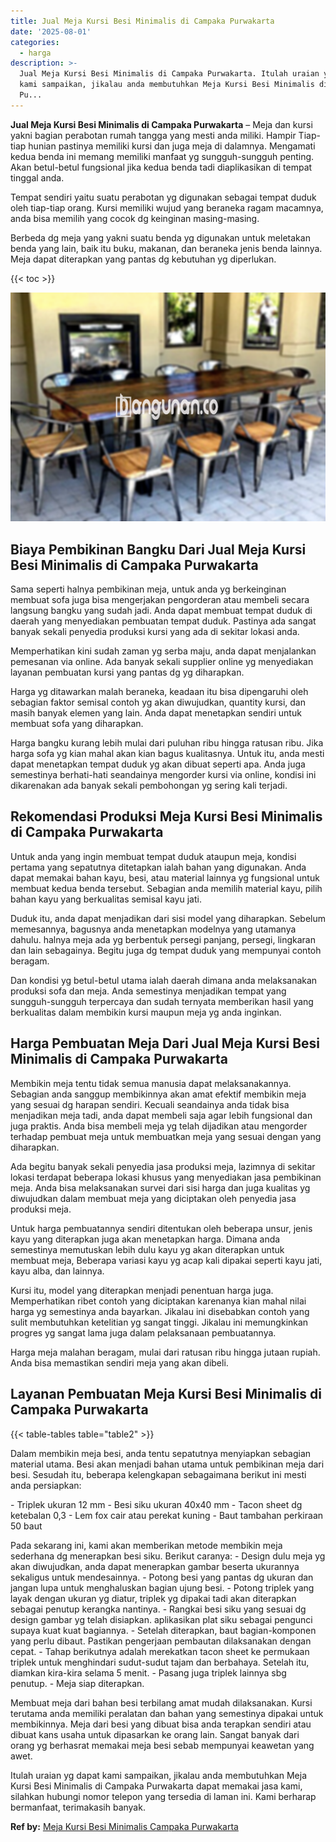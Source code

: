 ```yaml
---
title: Jual Meja Kursi Besi Minimalis di Campaka Purwakarta
date: '2025-08-01'
categories:
  - harga
description: >-
  Jual Meja Kursi Besi Minimalis di Campaka Purwakarta. Itulah uraian yg dapat
  kami sampaikan, jikalau anda membutuhkan Meja Kursi Besi Minimalis di Campaka
  Pu...
---
```


**Jual Meja Kursi Besi Minimalis di Campaka Purwakarta** – Meja dan kursi yakni bagian perabotan rumah tangga yang mesti anda miliki. Hampir Tiap-tiap hunian pastinya memiliki kursi dan juga meja di dalamnya. Mengamati kedua benda ini memang memiliki manfaat yg sungguh-sungguh penting. Akan betul-betul fungsional jika kedua benda tadi diaplikasikan di tempat tinggal anda.

Tempat sendiri yaitu suatu perabotan yg digunakan sebagai tempat duduk oleh tiap-tiap orang. Kursi memiliki wujud yang beraneka ragam macamnya, anda bisa memilih yang cocok dg keinginan masing-masing.

Berbeda dg meja yang yakni suatu benda yg digunakan untuk meletakan benda yang lain, baik itu buku, makanan, dan beraneka jenis benda lainnya. Meja dapat diterapkan yang pantas dg kebutuhan yg diperlukan.

{{< toc >}}

![Jual Meja Kursi Besi Minimalis di Campaka Purwakarta](/images/jual-meja-besi-murah09.png)

## Biaya Pembikinan Bangku Dari Jual Meja Kursi Besi Minimalis di Campaka Purwakarta

Sama seperti halnya pembikinan meja, untuk anda yg berkeinginan membuat sofa juga bisa mengerjakan pengorderan atau membeli secara langsung bangku yang sudah jadi. Anda dapat membuat tempat duduk di daerah yang menyediakan pembuatan tempat duduk. Pastinya ada sangat banyak sekali penyedia produksi kursi yang ada di sekitar lokasi anda.

Memperhatikan kini sudah zaman yg serba maju, anda dapat menjalankan pemesanan via online. Ada banyak sekali supplier online yg menyediakan layanan pembuatan kursi yang pantas dg yg diharapkan.

Harga yg ditawarkan malah beraneka, keadaan itu bisa dipengaruhi oleh sebagian faktor semisal contoh yg akan diwujudkan, quantity kursi, dan masih banyak elemen yang lain. Anda dapat menetapkan sendiri untuk membuat sofa yang diharapkan.

Harga bangku kurang lebih mulai dari puluhan ribu hingga ratusan ribu. Jika harga sofa yg kian mahal akan kian bagus kualitasnya. Untuk itu, anda mesti dapat menetapkan tempat duduk yg akan dibuat seperti apa. Anda juga semestinya berhati-hati seandainya mengorder kursi via online, kondisi ini dikarenakan ada banyak sekali pembohongan yg sering kali terjadi.

## Rekomendasi Produksi Meja Kursi Besi Minimalis di Campaka Purwakarta

Untuk anda yang ingin membuat tempat duduk ataupun meja, kondisi pertama yang sepatutnya ditetapkan ialah bahan yang digunakan. Anda dapat memakai bahan kayu, besi, atau material lainnya yg fungsional untuk membuat kedua benda tersebut. Sebagian anda memilih material kayu, pilih bahan kayu yang berkualitas semisal kayu jati.

Duduk itu, anda dapat menjadikan dari sisi model yang diharapkan. Sebelum memesannya, bagusnya anda menetapkan modelnya yang utamanya dahulu. halnya meja ada yg berbentuk persegi panjang, persegi, lingkaran dan lain sebagainya. Begitu juga dg tempat duduk yang mempunyai contoh beragam.

Dan kondisi yg betul-betul utama ialah daerah dimana anda melaksanakan produksi sofa dan meja. Anda semestinya menjadikan tempat yang sungguh-sungguh terpercaya dan sudah ternyata memberikan hasil yang berkualitas dalam membikin kursi maupun meja yg anda inginkan.

## Harga Pembuatan Meja Dari Jual Meja Kursi Besi Minimalis di Campaka Purwakarta

Membikin meja tentu tidak semua manusia dapat melaksanakannya. Sebagian anda sanggup membikinnya akan amat efektif membikin meja yang sesuai dg harapan sendiri. Kecuali seandainya anda tidak bisa menjadikan meja tadi, anda dapat membeli saja agar lebih fungsional dan juga praktis. Anda bisa membeli meja yg telah dijadikan atau mengorder terhadap pembuat meja untuk membuatkan meja yang sesuai dengan yang diharapkan.

Ada begitu banyak sekali penyedia jasa produksi meja, lazimnya di sekitar lokasi terdapat beberapa lokasi khusus yang menyediakan jasa pembikinan meja. Anda bisa melaksanakan survei dari sisi harga dan juga kualitas yg diwujudkan dalam membuat meja yang diciptakan oleh penyedia jasa produksi meja.

Untuk harga pembuatannya sendiri ditentukan oleh beberapa unsur, jenis kayu yang diterapkan juga akan menetapkan harga. Dimana anda semestinya memutuskan lebih dulu kayu yg akan diterapkan untuk membuat meja, Beberapa variasi kayu yg acap kali dipakai seperti kayu jati, kayu alba, dan lainnya.

Kursi itu, model yang diterapkan menjadi penentuan harga juga. Memperhatikan ribet contoh yang diciptakan karenanya kian mahal nilai harga yg semestinya anda bayarkan. Jikalau ini disebabkan contoh yang sulit membutuhkan ketelitian yg sangat tinggi. Jikalau ini memungkinkan progres yg sangat lama juga dalam pelaksanaan pembuatannya.

Harga meja malahan beragam, mulai dari ratusan ribu hingga jutaan rupiah. Anda bisa memastikan sendiri meja yang akan dibeli.

## Layanan Pembuatan Meja Kursi Besi Minimalis di Campaka Purwakarta

{{< table-tables table="table2" >}}

Dalam membikin meja besi, anda tentu sepatutnya menyiapkan sebagian material utama. Besi akan menjadi bahan utama untuk pembikinan meja dari besi. Sesudah itu, beberapa kelengkapan sebagaimana berikut ini mesti anda persiapkan:

\- Triplek ukuran 12 mm - Besi siku ukuran 40x40 mm - Tacon sheet dg ketebalan 0,3 - Lem fox cair atau perekat kuning - Baut tambahan perkiraan 50 baut

Pada sekarang ini, kami akan memberikan metode membikin meja sederhana dg menerapkan besi siku. Berikut caranya: - Design dulu meja yg akan diwujudkan, anda dapat menerapkan gambar beserta ukurannya sekaligus untuk mendesainnya. - Potong besi yang pantas dg ukuran dan jangan lupa untuk menghaluskan bagian ujung besi. - Potong triplek yang layak dengan ukuran yg diatur, triplek yg dipakai tadi akan diterapkan sebagai penutup kerangka nantinya. - Rangkai besi siku yang sesuai dg design gambar yg telah disiapkan. aplikasikan plat siku sebagai pengunci supaya kuat kuat bagiannya. - Setelah diterapkan, baut bagian-komponen yang perlu dibaut. Pastikan pengerjaan pembautan dilaksanakan dengan cepat. - Tahap berikutnya adalah merekatkan tacon sheet ke permukaan triplek untuk menghindari sudut-sudut tajam dan berbahaya. Setelah itu, diamkan kira-kira selama 5 menit. - Pasang juga triplek lainnya sbg penutup. - Meja siap diterapkan.

Membuat meja dari bahan besi terbilang amat mudah dilaksanakan. Kursi terutama anda memiliki peralatan dan bahan yang semestinya dipakai untuk membikinnya. Meja dari besi yang dibuat bisa anda terapkan sendiri atau dibuat kans usaha untuk dipasarkan ke orang lain. Sangat banyak dari orang yg berhasrat memakai meja besi sebab mempunyai keawetan yang awet.

Itulah uraian yg dapat kami sampaikan, jikalau anda membutuhkan Meja Kursi Besi Minimalis di Campaka Purwakarta dapat memakai jasa kami, silahkan hubungi nomor telepon yang tersedia di laman ini. Kami berharap bermanfaat, terimakasih banyak.

**Ref by:** [Meja Kursi Besi Minimalis Campaka Purwakarta](https://id.wikipedia.org/wiki/Meja)
